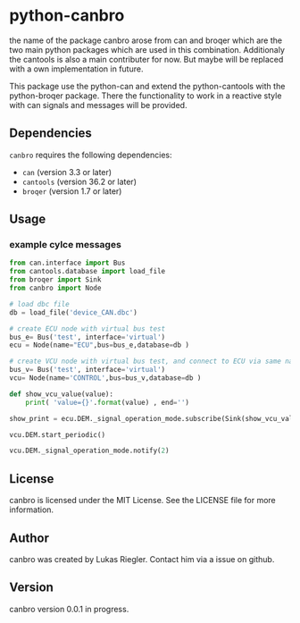 # python-canbro

the name of the package canbro arose from can and broqer which are the two main python packages which are used in this combination. Additionaly the cantools is also a main contributer for now. But maybe will be replaced with a own implementation in future.

This package use the python-can and extend the python-cantools with the python-broqer package. There the functionality to work in a reactive style with can signals and messages will be provided.

## Dependencies

`canbro` requires the following dependencies:

- `can` (version 3.3 or later)
- `cantools` (version 36.2 or later)
- `broqer` (version 1.7 or later)

## Usage

### example cylce messages

```python
from can.interface import Bus
from cantools.database import load_file
from broqer import Sink
from canbro import Node

# load dbc file
db = load_file('device_CAN.dbc')

# create ECU node with virtual bus test
bus_e= Bus('test', interface='virtual')
ecu = Node(name="ECU",bus=bus_e,database=db )

# create VCU node with virtual bus test, and connect to ECU via same name of bus -> test
bus_v= Bus('test', interface='virtual')
vcu= Node(name='CONTROL',bus=bus_v,database=db )

def show_vcu_value(value):
    print( 'value={}'.format(value) , end='')

show_print = ecu.DEM._signal_operation_mode.subscribe(Sink(show_vcu_value))

vcu.DEM.start_periodic()

vcu.DEM._signal_operation_mode.notify(2)
```	


## License
canbro is licensed under the MIT License. See the LICENSE file for more information.

## Author
canbro was created by Lukas Riegler.
Contact him via a issue on github.

## Version
canbro version 0.0.1 in progress.